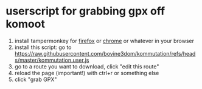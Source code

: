 # userscript for grabbing gpx off komoot

1) install tampermonkey for [firefox](https://addons.mozilla.org/en-US/firefox/addon/tampermonkey/) or [chrome](https://chrome.google.com/webstore/detail/tampermonkey/) or whatever in your browser
2) install this script: go to https://raw.githubusercontent.com/bovine3dom/kommutation/refs/heads/master/kommutation.user.js
3) go to a route you want to download, click "edit this route"
4) reload the page (important!) with ctrl+r or something else
5) click "grab GPX"

